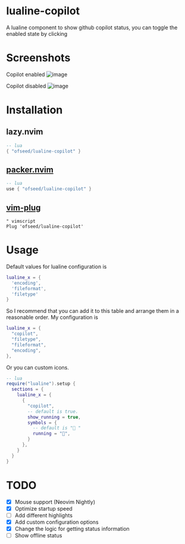 # lualine-copilot

A lualine component to show github copilot status,
you can toggle the enabled state by clicking

# Screenshots

Copilot enabled
![image](https://user-images.githubusercontent.com/61115159/155043869-2d6f836d-1fee-4635-9910-65b9bd81fddd.png)

Copilot disabled
![image](https://user-images.githubusercontent.com/61115159/155043897-9d9976ee-d763-46ac-87eb-37a2461672c6.png)

# Installation

## lazy.nvim

```lua
-- lua
{ "ofseed/lualine-copilot" }
```

## [packer.nvim](https://github.com/wbthomason/packer.nvim)
```lua
-- lua
use { "ofseed/lualine-copilot" }
```

## [vim-plug](https://github.com/junegunn/vim-plug)
```vim
" vimscript
Plug 'ofseed/lualine-copilot'
```

# Usage
Default values for lualine configuration is
```lua
lualine_x = {
  'encoding',
  'fileformat',
  'filetype'
}
```
So I recommend that you can add it to this table and arrange them in a reasonable order.
My configuration is
```lua
lualine_x = {
  "copilot",
  "filetype",
  "fileformat",
  "encoding",
},
```

Or you can custom icons.

```lua
-- lua
require("lualine").setup {
  sections = {
    lualine_x = {
      {
        "copilot",
        -- default is true.
        show_running = true,
        symbols = {
          -- default is " "
          running = "🚀",
        }
      },
    }
  }
}
```
# TODO
- [x] Mouse support (Neovim Nightly)
- [x] Optimize startup speed
- [ ] Add different highlights
- [x] Add custom configuration options
- [x] Change the logic for getting status information
- [ ] Show offline status
